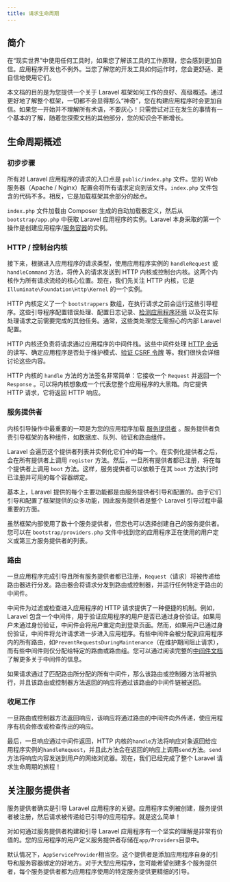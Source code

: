 ```yaml
---
title: 请求生命周期
---
```


## 简介

在“现实世界”中使用任何工具时，如果您了解该工具的工作原理，您会感到更加自信。应用程序开发也不例外。当您了解您的开发工具如何运作时，您会更舒适、更自信地使用它们。

本文档的目的是为您提供一个关于 Laravel 框架如何工作的良好、高级概述。通过更好地了解整个框架，一切都不会显得那么“神奇”，您在构建应用程序时会更加自信。如果您一开始并不理解所有术语，不要灰心！只需尝试对正在发生的事情有一个基本的了解，随着您探索文档的其他部分，您的知识会不断增长。


## 生命周期概述


### 初步步骤

所有对 Laravel 应用程序的请求的入口点是 `public/index.php` 文件。您的 Web 服务器（Apache / Nginx）配置会将所有请求定向到该文件。`index.php` 文件包含的代码不多。相反，它是加载框架其余部分的起点。

`index.php` 文件加载由 Composer 生成的自动加载器定义，然后从 `bootstrap/app.php` 中获取 Laravel 应用程序的实例。Laravel 本身采取的第一个操作是创建应用程序/[服务容器](/docs/{{version}}/container)的实例。
### HTTP / 控制台内核

接下来，根据进入应用程序的请求类型，使用应用程序实例的 `handleRequest` 或 `handleCommand` 方法，将传入的请求发送到 HTTP 内核或控制台内核。这两个内核作为所有请求流经的核心位置。现在，我们先关注 HTTP 内核，它是 `Illuminate\Foundation\Http\Kernel` 的一个实例。

HTTP 内核定义了一个 `bootstrappers` 数组，在执行请求之前会运行这些引导程序。这些引导程序配置错误处理、配置日志记录、[检测应用程序环境](/docs/{{version}}/configuration#environment-configuration) 以及在实际处理请求之前需要完成的其他任务。通常，这些类处理您无需担心的内部 Laravel 配置。

HTTP 内核还负责将请求通过应用程序的中间件栈。这些中间件处理 [HTTP 会话](/docs/{{version}}/session) 的读写、确定应用程序是否处于维护模式、[验证 CSRF 令牌](/docs/{{version}}/csrf) 等。我们很快会详细讨论这些内容。

HTTP 内核的 `handle` 方法的方法签名非常简单：它接收一个 `Request` 并返回一个 `Response` 。可以将内核想象成一个代表您整个应用程序的大黑箱。向它提供 HTTP 请求，它将返回 HTTP 响应。

### 服务提供者

内核引导操作中最重要的一项是为您的应用程序加载 [服务提供者](/docs/{{version}}/providers) 。服务提供者负责引导框架的各种组件，如数据库、队列、验证和路由组件。

Laravel 会遍历这个提供者列表并实例化它们中的每一个。在实例化提供者之后，会在所有提供者上调用 `register` 方法。然后，一旦所有提供者都已注册，将在每个提供者上调用 `boot` 方法。这样，服务提供者可以依赖于在其 `boot` 方法执行时已注册并可用的每个容器绑定。

基本上，Laravel 提供的每个主要功能都是由服务提供者引导和配置的。由于它们引导和配置了框架提供的众多功能，因此服务提供者是整个 Laravel 引导过程中最重要的方面。

虽然框架内部使用了数十个服务提供者，但您也可以选择创建自己的服务提供者。您可以在 `bootstrap/providers.php` 文件中找到您的应用程序正在使用的用户定义或第三方服务提供者的列表。
### 路由

一旦应用程序完成引导且所有服务提供者都已注册，`Request`（请求）将被传递给路由器进行分发。路由器会将请求分发到路由或控制器，并运行任何特定于路由的中间件。

中间件为过滤或检查进入应用程序的 HTTP 请求提供了一种便捷的机制。例如，Laravel 包含一个中间件，用于验证应用程序的用户是否已通过身份验证。如果用户未通过身份验证，中间件会将用户重定向到登录页面。然而，如果用户已通过身份验证，中间件将允许请求进一步进入应用程序。有些中间件会被分配到应用程序内的所有路由，如`PreventRequestsDuringMaintenance`（在维护期间阻止请求），而有些中间件则仅分配给特定的路由或路由组。您可以通过阅读完整的[中间件文档](/docs/{{version}}/middleware)了解更多关于中间件的信息。

如果请求通过了匹配路由所分配的所有中间件，那么该路由或控制器方法将被执行，并且该路由或控制器方法返回的响应将通过该路由的中间件链被送回。

### 收尾工作

一旦路由或控制器方法返回响应，该响应将通过路由的中间件向外传递，使应用程序有机会修改或检查传出的响应。

最后，一旦响应通过中间件返回，HTTP 内核的`handle`方法将响应对象返回给应用程序实例的`handleRequest`，并且此方法会在返回的响应上调用`send`方法。`send`方法将响应内容发送到用户的网络浏览器。现在，我们已经完成了整个 Laravel 请求生命周期的旅程！

## 关注服务提供者

服务提供者确实是引导 Laravel 应用程序的关键。应用程序实例被创建，服务提供者被注册，然后请求被传递给已引导的应用程序。就是这么简单！

对如何通过服务提供者构建和引导 Laravel 应用程序有一个坚实的理解是非常有价值的。您的应用程序的用户定义服务提供者存储在`app/Providers`目录中。

默认情况下，`AppServiceProvider`相当空。这个提供者是添加应用程序自身的引导和服务容器绑定的好地方。对于大型应用程序，您可能希望创建多个服务提供者，每个服务提供者都为应用程序使用的特定服务提供更精细的引导。